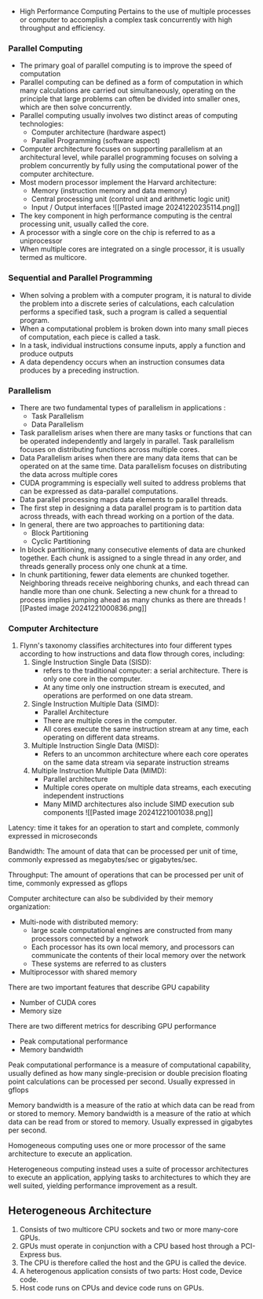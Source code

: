 - High Performance Computing Pertains to the use of multiple processes or computer to accomplish a complex task concurrently with high throughput and efficiency.

### Parallel Computing

- The primary goal of parallel computing is to improve the speed of computation
- Parallel computing can be defined as a form of computation in which many calculations are carried out simultaneously, operating on the principle that large problems can often be divided into smaller ones, which are then solve concurrently.
- Parallel computing usually involves two distinct areas of computing technologies:
	- Computer architecture (hardware aspect)
	- Parallel Programming (software aspect)
- Computer architecture focuses on supporting parallelism at an architectural level, while parallel programming focuses on solving a problem concurrently by fully using the computational power of the computer architecture.
- Most modern processor implement the Harvard architecture:
	- Memory (instruction memory and data memory)
	- Central processing unit (control unit and arithmetic logic unit)
	- Input / Output interfaces
![[Pasted image 20241220235114.png]]
- The key component in high performance computing is the central processing unit, usually called the core.
- A processor with a single core on the chip is referred to as a uniprocessor
- When multiple cores are integrated on a single processor, it is usually termed as multicore.

### Sequential and Parallel Programming

- When solving a problem with a computer program, it is natural to divide the problem into a discrete series of calculations, each calculation performs a specified task, such a program is called a sequential program.
- When a computational problem is broken down into many small pieces of computation, each piece is called a task.
- In a task, individual instructions consume inputs, apply a function and produce outputs
- A data dependency occurs when an instruction consumes data produces by a preceding instruction.
### Parallelism

- There are two fundamental types of parallelism in applications :
	- Task Parallelism
	- Data Parallelism
- Task parallelism arises when there are many tasks or functions that can be operated independently and largely in parallel. Task parallelism focuses on distributing functions across multiple cores.
- Data Parallelism arises when there are many data items that can be operated on at the same time. Data parallelism focuses on distributing the data across multiple cores
- CUDA programming is especially well suited to address problems that can be expressed as data-parallel computations.
- Data parallel processing maps data elements to parallel threads.
- The first step in designing a data parallel program is to partition data across threads, with each thread working on a portion of the data.
- In general, there are two approaches to partitioning data:
	- Block Partitioning
	- Cyclic Partitioning
- In block partitioning, many consecutive elements of data are chunked together. Each chunk is assigned to a single thread in any order, and threads generally process only one chunk at a time.
- In chunk partitioning, fewer data elements are chunked together. Neighboring threads receive neighboring chunks, and each thread can handle more than one chunk. Selecting a new chunk for a thread to process implies jumping ahead as many chunks as there are threads
![[Pasted image 20241221000836.png]]

### Computer Architecture

1. Flynn's taxonomy classifies architectures into four different types according to how instructions and data flow through cores, including:
	1. Single Instruction Single Data (SISD): 
		- refers to the traditional computer: a serial architecture. There is only one core in the computer. 
		- At any time only one instruction stream is executed, and operations are performed on one data stream.
	1. Single Instruction Multiple Data (SIMD):
		- Parallel Architecture
		- There are multiple cores in the computer.
		- All cores execute the same instruction stream at any time, each operating on different data streams.
	1. Multiple Instruction Single Data (MISD):
		- Refers to an uncommon architecture where each core operates on the same data stream via separate instruction streams
	2. Multiple Instruction Multiple Data (MIMD):
		- Parallel architecture 
		- Multiple cores operate on multiple data streams, each executing independent instructions
		- Many MIMD architectures also include SIMD execution sub components
![[Pasted image 20241221001038.png]]

Latency: time it takes for an operation to start and complete, commonly expressed in microseconds

Bandwidth: The amount of data that can be processed per unit of time, commonly expressed as megabytes/sec or gigabytes/sec.

Throughput: The amount of operations that can be processed per unit of time, commonly expressed as gflops

Computer architecture can also be subdivided by their memory organization:
- Multi-node with distributed memory: 
	- large scale computational engines are constructed from many processors connected by a network
	- Each processor has its own local memory, and processors can communicate the contents of their local memory over the network
	- These systems are referred to as clusters
- Multiprocessor with shared memory


There are two important features that describe GPU capability
- Number of CUDA cores
- Memory size

There are two different metrics for describing GPU performance
- Peak computational performance
- Memory bandwidth

Peak computational performance is a measure of computational capability, usually defined as how many single-precision or double precision floating point calculations can be processed per second. Usually expressed in gflops

Memory bandwidth is a measure of the ratio at which data can be read from or stored to memory. Memory bandwidth is a measure of the ratio at which data can be read from or stored to memory. Usually expressed in gigabytes per second.

Homogeneous computing uses one or more processor of the same architecture to execute an application.

Heterogeneous computing instead uses a suite of processor architectures to execute an application, applying tasks to architectures to which they are well suited, yielding performance improvement as a result.

## Heterogeneous Architecture

1. Consists of two multicore CPU sockets and two or more many-core GPUs.
2. GPUs must operate in conjunction with a CPU based host through a PCI-Express bus.
3. The CPU is therefore called the host and the GPU is called the device.
4. A heterogenous application consists of two parts: Host code, Device code.
5. Host code runs on CPUs and device code runs on GPUs. 
